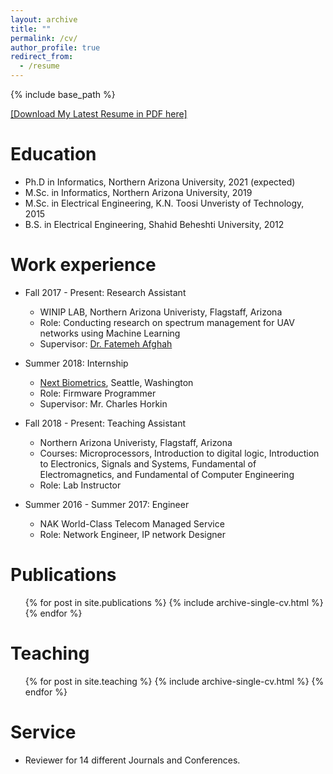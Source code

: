 ```yaml
---
layout: archive
title: ""
permalink: /cv/
author_profile: true
redirect_from:
  - /resume
---
```


{% include base_path %}

[[Download My Latest Resume in PDF here]](http://AlirezaShamsoshoara.github.io/files/AlirezaResume2020.pdf)

Education
======
* Ph.D in Informatics, Northern Arizona University, 2021 (expected)
* M.Sc. in Informatics, Northern Arizona University, 2019
* M.Sc. in Electrical Engineering, K.N. Toosi Unveristy of Technology, 2015
* B.S. in Electrical Engineering, Shahid Beheshti University, 2012

Work experience
======
* Fall 2017 - Present: Research Assistant
  * WINIP LAB, Northern Arizona Univeristy, Flagstaff, Arizona
  * Role: Conducting research on spectrum management for UAV networks using Machine Learning
  * Supervisor: [Dr. Fatemeh Afghah](https://www.cefns.nau.edu/~fa334/index.html)
  
* Summer 2018: Internship
  * [Next Biometrics](https://www.nextbiometrics.com), Seattle, Washington
  * Role: Firmware Programmer
  * Supervisor: Mr. Charles Horkin
 
* Fall 2018 - Present: Teaching Assistant
  * Northern Arizona Univeristy, Flagstaff, Arizona
  * Courses: Microprocessors, Introduction to digital logic, Introduction to Electronics, Signals and Systems, Fundamental of       Electromagnetics, and Fundamental of Computer Engineering
  * Role: Lab Instructor
  
* Summer 2016 - Summer 2017: Engineer
  * NAK World-Class Telecom Managed Service
  * Role: Network Engineer, IP network Designer
  
Publications
======
  <ul>{% for post in site.publications %}
    {% include archive-single-cv.html %}
  {% endfor %}</ul>
  
<!---Talks
======
  <ul>{% for post in site.talks %}
    {% include archive-single-talk-cv.html %}
  {% endfor %}</ul>
  --->
  
Teaching
======
  <ul>{% for post in site.teaching %}
    {% include archive-single-cv.html %}
  {% endfor %}</ul>
  
Service
======
* Reviewer for 14 different Journals and Conferences.
